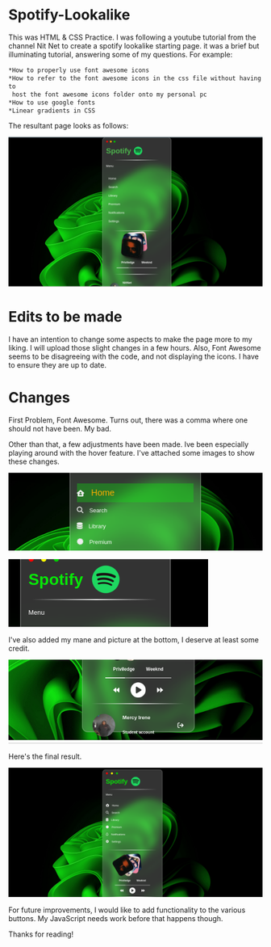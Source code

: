 # Spotify-Lookalike

This was HTML & CSS Practice.
I was following a youtube tutorial from the channel Nit Net to create a spotify lookalike starting page.
it was a brief but illuminating tutorial, answering some of my questions. For example:

    *How to properly use font awesome icons
    *How to refer to the font awesome icons in the css file without having to 
     host the font awesome icons folder onto my personal pc
    *How to use google fonts
    *Linear gradients in CSS 
    
   The resultant page looks as follows:
   
   ![My Image](Images/original-page.png)
   

# Edits to be made
I have an intention to change some aspects to make the page more to my liking. I will upload those slight changes in a few hours.
Also, Font Awesome seems to be disagreeing with the code, and not displaying the icons. I have to ensure they are up to date.


# Changes
First Problem, Font Awesome. Turns out, there was a comma where one should not have been. My bad.

Other than that, a few adjustments have been made. Ive been especially playing around with the hover feature.
I've attached some images to show these changes.

![My Image](Images/home.png)

![My Image](Images/logo2.png)

I've also added my mane and picture at the bottom, I deserve at least some credit.

![My Image](Images/bottom.png)

Here's the final result.

![My Image](Images/total.png)

For future improvements, I would like to add functionality to the various buttons. My JavaScript needs work before that 
happens though.

Thanks for reading!
